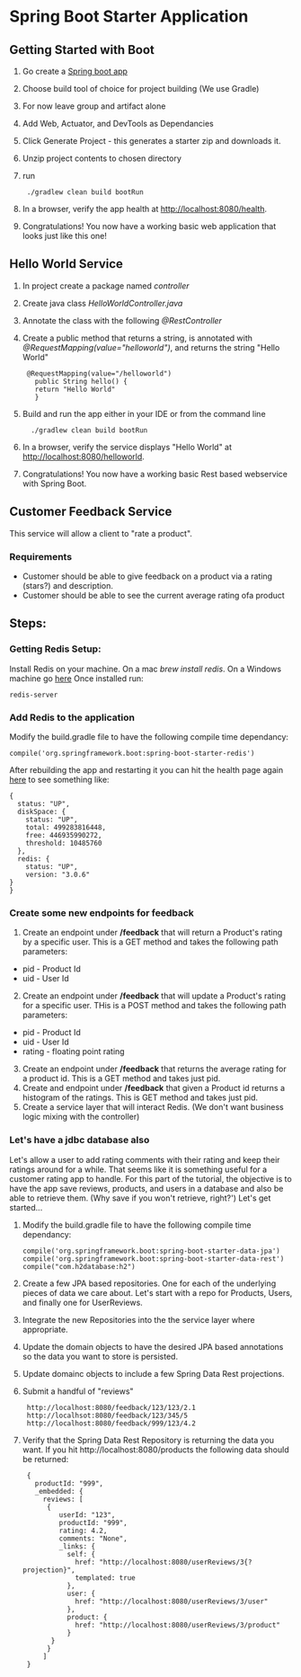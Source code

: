# Spring Boot Starter Application

## Getting Started with Boot

1. Go create a [Spring boot app](http://start.spring.io)
2. Choose build tool of choice for project building (We use Gradle)
3. For now leave group and artifact alone
4. Add Web, Actuator, and DevTools as Dependancies
5. Click Generate Project - this generates a starter zip and downloads it.
6. Unzip project contents to chosen directory
7. run

        ./gradlew clean build bootRun

8. In a browser,  verify the app health at [http://localhost:8080/health](http://localhost:8080/health).
9. Congratulations! You now have a working basic web application that looks just like this one!

## Hello World Service

1. In project create a package named *controller*
2. Create java class *HelloWorldController.java*
3. Annotate the class with the following *@RestController*
4. Create a public method that returns a string, is annotated with *@RequestMapping(value="helloworld")*, and returns the string "Hello World"

        @RequestMapping(value="/helloworld")
          public String hello() {
          return "Hello World"
          }

5. Build and run the app either in your IDE or from the command line

         ./gradlew clean build bootRun

6. In a browser,  verify the service displays "Hello World" at [http://localhost:8080/helloworld](http://localhost:8080/helloworld).
7. Congratulations!  You now have a working basic Rest based webservice with Spring Boot.

## Customer Feedback Service

This service will allow a client to "rate a product".

### Requirements

* Customer should be able to give feedback on a product via a rating (stars?) and description.
* Customer should be able to see the current average rating ofa product

## Steps:

### Getting Redis Setup:

Install Redis on your machine.
On a mac *brew install redis*.
On a Windows machine go [here](https://github.com/MSOpenTech/redis/releases)
Once installed run:

    redis-server

### Add Redis to the application
Modify the build.gradle file to have the following compile time dependancy:

    compile('org.springframework.boot:spring-boot-starter-redis')

After rebuilding the app and restarting it you can hit the health page again [here](http://localhost:8080/health) to see something like:


    {
      status: "UP",
      diskSpace: {
        status: "UP",
        total: 499283816448,
        free: 446935990272,
        threshold: 10485760
      },
      redis: {
        status: "UP",
        version: "3.0.6"
    }
    }

### Create some new endpoints for feedback

1. Create an endpoint under **/feedback** that will return a Product's rating by a specific user.
This is a GET method and takes the following path parameters:

  * pid - Product Id
  * uid - User Id

2. Create an endpoint under **/feedback** that will update a Product's rating for a specific user.
THis is a POST method and takes the following path parameters:

  * pid - Product Id
  * uid - User Id
  * rating - floating point rating

3. Create an endpoint under **/feedback** that returns the average rating for a product id.  This is a GET method and takes just pid.
4. Create and endpoint under **/feedback** that given a Product id returns a histogram of the ratings. This is  GET method and takes just pid.
5. Create a service layer that will interact Redis.  (We don't want business logic mixing with the controller)

### Let's have a jdbc database also

Let's allow a user to add rating comments with their rating and keep their ratings around for a while.
That seems like it is something useful for a customer rating app to handle.  For this part of the tutorial,
the objective is to have the app save reviews, products, and users in a database and also be able to
retrieve them. (Why save if you won't retrieve, right?')  Let's get started...

1. Modify the build.gradle file to have the following compile time dependancy:

       compile('org.springframework.boot:spring-boot-starter-data-jpa')
       compile('org.springframework.boot:spring-boot-starter-data-rest')
       compile("com.h2database:h2")

2. Create a few JPA based repositories.  One for each of the underlying pieces of data we care about.
 Let's start with a repo for Products, Users, and finally one for UserReviews.
3. Integrate the new Repositories into the the service layer where appropriate.
4. Update the domain objects to have the desired JPA based annotations so the data you want to store is persisted.
5. Update domainc objects to include a few Spring Data Rest projections.
6. Submit a handful of "reviews"

        http://localhost:8080/feedback/123/123/2.1
        http://localhsot:8080/feedback/123/345/5
        http://localhost:8080/feedback/999/123/4.2

7. Verify that the Spring Data Rest Repository is returning the data you want. If you hit http://localhost:8080/products the following data should be returned:

        {
          productId: "999",
          _embedded: {
            reviews: [
             {
                userId: "123",
                productId: "999",
                rating: 4.2,
                comments: "None",
                _links: {
                  self: {
                    href: "http://localhost:8080/userReviews/3{?projection}",
                    templated: true
                  },
                  user: {
                    href: "http://localhost:8080/userReviews/3/user"
                  },
                  product: {
                    href: "http://localhost:8080/userReviews/3/product"
                  }
              }
             }
            ]
        }

